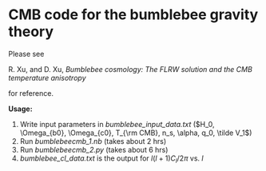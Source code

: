 # CMB code for the bumblebee gravity theory

Please see

R. Xu, and D. Xu, _Bumblebee cosmology: The FLRW solution and the CMB temperature anisotropy_

for reference.

**Usage:**
1. Write input parameters in _bumblebee_input_data.txt_ ($H_0, \Omega_{b0}, \Omega_{c0}, T_{\rm CMB}, n_s, \alpha, q_0, \tilde V_1$)
2. Run _bumblebeecmb_1.nb_ (takes about 2 hrs)
3. Run _bumblebeecmb_2.py_ (takes about 6 hrs)
4. _bumblebee_cl_data.txt_ is the output for $l(l+1)C_l/2\pi$ vs. $l$









